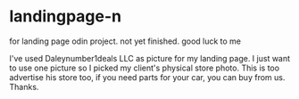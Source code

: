 # landingpage-n

for landing page odin project. not yet finished. good luck to me

I've used Daleynumber1deals LLC as picture for my landing page. I just want to use one picture so I picked my client's physical store photo. This is too advertise his store too, if you need parts for your car, you can buy from us. Thanks.